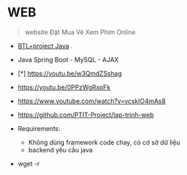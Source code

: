 # WEB
> website Đặt Mua Vé Xem Phim Online
  * [BTL+project Java](https://www.youtube.com/watch?v=WKL0jsNrFzY&list=PL8JRkLx_73-KoDilxKX-DT5it1xlhj5f-) .
  *  Java Spring Boot - MySQL - AJAX
  * [*] https://youtu.be/w3QmdZSshag
  * https://youtu.be/0PPzWgRxpFk
  * https://www.youtube.com/watch?v=vcskIO4mAs8

  * https://github.com/PTIT-Project/lap-trinh-web

- Requirements:
  * Không dùng framework code chay, có cơ sở dữ liệu
  * backend yêu cầu java

- wget -r <linkweb>
